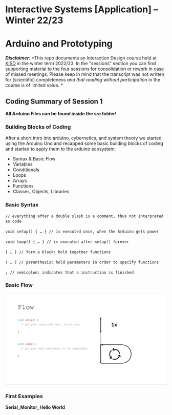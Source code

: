 # Interactive Systems [Application] –  Winter 22/23

# Arduino and Prototyping

***Disclaimer:*** *This repo documents an Interaction Design course held at [KISD](https://kisd.de) in the winter term 2022/23. In the "sessions" section you can find supporting material to the four sessions for consolidation or rework in case of missed meetings. Please keep in mind that the transcript was not written for (scientific) completeness _and that reading without participation_ in the course is of limited value.
*

## Coding Summary of Session 1

**All Arduino Files can be found inside the _src_ folder!**

### Building Blocks of Coding

After a short intro into arduino, cybernetics, and system theory we started using the Arduino Uno and recapped some basic building blocks of coding and started to apply them to the arduino ecosystem:

* Syntax & Basic Flow
* Variables
* Conditionals
* Loops
* Arrays
* Functions
* Classes, Objects, Libraries

### Basic Syntax

```arduino
// everything after a double slash is a comment, thus not interpreted as code

void setup() { … } // is executed once, when the Arduino gets power 

void loop() { … } // is executed after setup() forever 

{ … } // form a block: hold together functions 

( … ) // parenthesis: hold parameters in order to specify functions

; // semicolon: indicates that a instruction is finished
```

### Basic Flow

![1668792317802](image/README/1668792317802.png)

### First Examples

**Serial_Monitor_Hello World**
